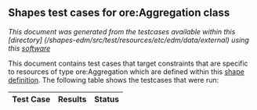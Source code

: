 
## Shapes test cases for ore:Aggregation class
_This document was generated from the testcases available within this [directory] (/shapes-edm/src/test/resources/etc/edm/data/external) using this [software](/shapes-doc)_

This document contains test cases that target constraints that are specific to resources of type ore:Aggregation which are defined  within this [shape definition](/shapes-edm/doc/shapes/Aggregation.md). The following table shows the testcases that were run:

| Test Case | Results | Status |
| :--- | ---: | :--: |
